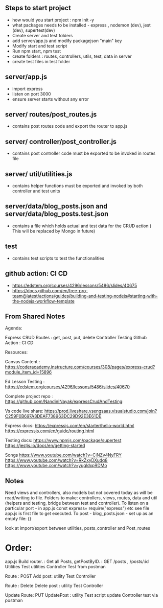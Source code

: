 ## Steps to start project
* how would you start project : npm init -y
* what packages needs to be installed - express , nodemon (dev), jest (dev), supertest(dev)
* Create server and test folders
* add server/app.js and modify packagejson "main" key
* Modify start and test script
* Run npm start, npm test
* create folders : routes, controllers, utils, test, data in server
* create test files in test folder


## server/app.js
* import express
* listen on port 3000
* ensure server starts without any error

## server/ routes/post_routes.js
* contains post routes code and export the router to app.js

## server/ controller/post_controller.js
* contains post controller code must be exported to be invoked in routes file

## server/ util/utilities.js
* contains helper functions must be exported and invoked by both controller and test units

## server/data/blog_posts.json and server/data/blog_posts.test.json
* contains a file which holds actual and test data for the CRUD action ( This will be replaced by Mongo in future)

## test
* contains test scripts to test the functionalities

## github action: CI CD
* https://edstem.org/courses/4296/lessons/5486/slides/40675
* https://docs.github.com/en/free-pro-team@latest/actions/guides/building-and-testing-nodejs#starting-with-the-nodejs-workflow-template


## From Shared Notes
Agenda:

Express CRUD 
Routes : get, post, put, delete
Controller
Testing
Github Action : CI CD


Resources:

Canvas Content : https://coderacademy.instructure.com/courses/308/pages/express-crud?module_item_id=15896

Ed Lesson Testing : https://edstem.org/courses/4296/lessons/5486/slides/40670

Complete project repo : https://github.com/NandiniNayak/expressCrudAndTesting

Vs code live share: 
https://prod.liveshare.vsengsaas.visualstudio.com/join?C259F0B697A3DEAF738963DC29D92E3E61DE


Express docs: https://expressjs.com/en/starter/hello-world.html
                        https://expressjs.com/en/guide/routing.html
                        
Testing docs: https://www.npmjs.com/package/supertest
                         https://jestjs.io/docs/en/getting-started
                         
Songs
https://www.youtube.com/watch?v=CiNZv4NyFRY
https://www.youtube.com/watch?v=RkZxyDXudq8
https://www.youtube.com/watch?v=yugldxpRDMo



## Notes
Need views and controllers, also models but not covered today as will be read/writing to file. 
Folders to make: controllers, views, routes, data and util (helpers and testing, bridge between test and controller).
To listen on a particular port - in app.js const express= require("express") etc see file
app.js is first file to get executed. To post - 
blog_posts.json - set up as an empty file: {}

look at import/export between utilities, posts_controller and Post_routes

# Order:

app.js
Build router. : 
Get all Posts, getPostByID. : GET /posts , /posts/:id
Utilities
Test utilities
Controller
Test from postman


Route : POST
Add post: utility
Test
Controller



Route : Delete
Delete post : utility
Test
Controller

Update Route: PUT
UpdatePost : utility
Test script
update Controller
test via postman



